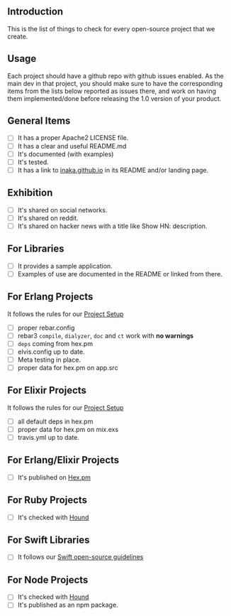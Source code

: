 ## Introduction
This is the list of things to check for every open-source project that we create.

## Usage
Each project should have a github repo with github issues enabled. As the main dev in that project, you should make sure to have the corresponding items from the lists below reported as issues there, and work on having them implemented/done before releasing the 1.0 version of your product.

## General Items
- [ ] It has a proper Apache2 LICENSE file.
- [ ] It has a clear and useful README.md
- [ ] It's documented (with examples)
- [ ] It's tested.
- [ ] It has a link to [inaka.github.io](http://inaka.github.io) in its README and/or landing page.

## Exhibition
- [ ] It's shared on social networks.
- [ ] It's shared on reddit.
- [ ] It's shared on hacker news with a title like Show HN: description.

## For Libraries
- [ ] It provides a sample application.
- [ ] Examples of use are documented in the README or linked from there.

## For Erlang Projects
It follows the rules for our [Project Setup](ERLANG.md#project-setup)
- [ ] proper rebar.config
- [ ] rebar3 `compile`, `dialyzer`, `doc` and `ct` work with **no warnings**
- [ ] `deps` coming from hex.pm
- [ ] elvis.config up to date.
- [ ] Meta testing in place.
- [ ] proper data for hex.pm on app.src

## For Elixir Projects
It follows the rules for our [Project Setup](ELIXIR.md#project-setup)
- [ ] all default deps in hex.pm
- [ ] proper data for hex.pm on mix.exs
- [ ] travis.yml up to date.

## For Erlang/Elixir Projects
- [ ] It's published on [Hex.pm](https://hex.pm)

## For Ruby Projects
- [ ] It's checked with [Hound](https://houndci.com)

## For Swift Libraries
- [ ] It follows our [Swift open-source guidelines](https://github.com/inaka/swift_guidelines/wiki/Open-Source)

## For Node Projects
- [ ] It's checked with [Hound](https://houndci.com)
- [ ] It's published as an npm package.

